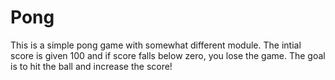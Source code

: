 # Pong
This is a simple pong game with somewhat different module. The intial score is given 100 and if score falls below zero, you lose the game. The goal is to hit the ball and increase the score!
